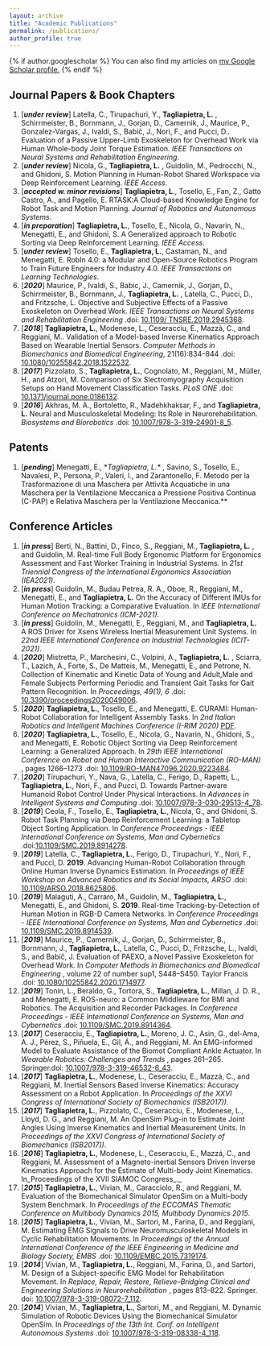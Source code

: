 ```yaml
---
layout: archive
title: "Academic Publications"
permalink: /publications/
author_profile: true
---
```


{% if author.googlescholar %}
  You can also find my articles on <u><a href="{{author.googlescholar}}">my Google Scholar profile</a>.</u>
{% endif %}

## Journal Papers & Book Chapters

1. [***under review***] Latella, C., Tirupachuri, Y., **Tagliapietra, L.** , Schirrmeister, B., Bornmann, J., Gorjan, D., Camernik, J., Maurice, P., Gonzalez-Vargas, J., Ivaldi, S., Babič, J., Nori, F., and Pucci, D.. Evaluation of a Passive Upper-Limb Exoskeleton for Overhead Work via Human Whole-body Joint Torque Estimation. *IEEE Transactions on Neural Systems and Rehabilitation Engineering*.
2. [***under review***] Nicola, G., **Tagliapietra, L.** , Guidolin, M., Pedrocchi, N., and Ghidoni, S. Motion Planning
   in Human-Robot Shared Workspace via Deep Reinforcement Learning. *IEEE Access*.
3. [***accepted w. minor revisions***] **Tagliapietra, L**., Tosello, E., Fan, Z., Gatto Castro, A., and Pagello, E. RTASK:A Cloud-based Knowledge Engine for Robot Task and Motion Planning. *Journal of Robotics and Autonomous Systems*.
4. [***in preparation***] **Tagliapietra, L.**, Tosello, E., Nicola, G., Navarin, N., Menegatti, E., and Ghidoni, S. A Generalized approach to Robotic Sorting via Deep Reinforcement Learning. *IEEE Access*.
5. [***under review***] Tosello, E., **Tagliapietra, L.**, Castaman, N., and Menegatti, E. RobIn 4.0: a Modular and Open-Source Robotics Program to Train Future Engineers for Industry 4.0. *IEEE Transactions on Learning Technologies*.
6. [***2020***] Maurice, P., Ivaldi, S., Babic, J., Camernik, J., Gorjan, D., Schirrmeister, B., Bornmann, J., **Tagliapietra, L.** , Latella, C., Pucci, D., and Fritzsche, L. Objective and Subjective Effects of a Passive Exoskeleton on Overhead Work. *IEEE Transactions on Neural Systems and Rehabilitation Engineering* .doi: [10.1109/ TNSRE.2019.2945368](https://doi.org/10.1109/tnsre.2019.2945368).
7. [***2018***] **Tagliapietra, L.**, Modenese, L., Ceseracciu, E., Mazzà, C., and Reggiani, M.. Validation of a Model-based Inverse Kinematics Approach Based on Wearable Inertial Sensors. *Computer Methods in Biomechanics and Biomedical Engineering*, 21(16):834–844 .doi: [10.1080/10255842.2018.1522532](https://doi.org/10.1080/10255842.2018.1522532).
8. [***2017***] Pizzolato, S., **Tagliapietra, L.**, Cognolato, M., Reggiani, M., Müller, H., and Atzori, M. Comparison of Six Slectromyography Acquisition Setups on Hand Movement Classification Tasks. *PLoS ONE* .doi: [10.1371/journal.pone.0186132](https://doi.org/10.1371/journal.pone.0186132).
9. [***2016***] Akhras, M. A., Bortoletto, R., Madehkhaksar, F., and **Tagliapietra, L.** Neural and Musculoskeletal Modeling: Its Role in Neurorehabilitation. *Biosystems and Biorobotics* .doi: [10.1007/978-3-319-24901-8_5](https://doi.org/10.1007/978-3-319-24901-8_5).



## Patents

1. [***pending***] Menegatti, E., \**Tagliapietra, L.\** , Savino, S., Tosello, E., Navalesi, P., Persona, P., Valeri, I., and Zarantonello, F. Metodo per la Trasformazione di una Maschera per Attività Acquatiche in una Maschera per  la Ventilazione Meccanica a Pressione Positiva Continua (C-PAP) e Relativa Maschera per la Ventilazione Meccanica.**



## Conference Articles

1. [***in press***] Berti, N., Battini, D., Finco, S., Reggiani, M., **Tagliapietra, L.** , and Guidolin, M. Real-time Full Body Ergonomic Platform for Ergonomics Assessment and Fast Worker Training in Industrial Systems. In _21st Triennial Congress of the International Ergonomics Association (IEA2021)_.
2. [***in press***] Guidolin, M., Budau Petrea, R. A., Oboe, R., Reggiani, M., Menegatti, E., and **Tagliapietra, L.** On the Accuracy of Different IMUs for Human Motion Tracking: a Comparative Evaluation. In _IEEE International Conference on Mechatronics (ICM-2021)_.
3. [***in press***] Guidolin, M., Menegatti, E., Reggiani, M., and **Tagliapietra, L.** A ROS Driver for Xsens Wireless Inertial Measurement Unit Systems. In _22nd IEEE International Conference on Industrial Technologies (ICIT-2021)_.
4. [***2020***] Mistretta, P., Marchesini, C., Volpini, A., **Tagliapietra, L.** , Sciarra, T., Lazich, A., Forte, S., De Matteis, M., Menegatti, E., and Petrone, N. Collection of Kinematic and Kinetic Data of Young and Adult,Male and Female Subjects Performing Periodic and Transient Gait Tasks for Gait Pattern Recognition. In
   _Proceedings, 49(1), 6_ .doi: [10.3390/proceedings2020049006](https://doi.org/10.3390/proceedings2020049006).
5. [***2020***] **Tagliapietra, L.**, Tosello, E., and Menegatti, E. CURAMI: Human-Robot Collaboration for Intelligent Assembly Tasks. In _2nd Italian Robotics and Intelligent Machines Conference (I-RIM 2020)_ [PDF](https://i-rim.it/wp-content/uploads/2020/12/I-RIM_2020_paper_23.pdf).
6. [***2020***] **Tagliapietra, L.**, Tosello, E., Nicola, G., Navarin, N., Ghidoni, S., and Menegatti, E. Robotic Object Sorting via Deep Reinforcement Learning: a Generalized Approach. In _29th IEEE International Conference on Robot and Human Interactive Communication (RO-MAN)_ , pages 1266–1273 .doi: [10.1109/RO-MAN47096.2020.9223484](https://doi.org/10.1109/RO-MAN47096.2020.9223484).
7. [***2020***] Tirupachuri, Y., Nava, G., Latella, C., Ferigo, D., Rapetti, L., **Tagliapietra, L.**, Nori, F., and Pucci, D. Towards Partner-aware Humanoid Robot Control Under Physical Interactions. In _Advances in Intelligent Systems and Computing_ .doi: [10.1007/978-3-030-29513-4_78](https://doi.org/10.1007/978-3-030-29513-4_78).
8. [***2019***] Ceola, F., Tosello, E., **Tagliapietra, L.**, Nicola, G., and Ghidoni, S. Robot Task Planning via Deep Reinforcement Learning: a Tabletop Object Sorting Application. In _Conference Proceedings - IEEE International Conference on Systems, Man and Cybernetics_ .doi:[10.1109/SMC.2019.8914278](https://doi.org/10.1109/SMC.2019.8914278).
9. [***2019***] Latella, C., **Tagliapietra, L.**, Ferigo, D., Tirupachuri, Y., Nori, F., and Pucci, D. **2019**. Advancing Human-Robot Collaboration through Online Human Inverse Dynamics Estimation. In _Proceedings of IEEE Workshop on Advanced Robotics and its Social Impacts, ARSO_ .doi: [10.1109/ARSO.2018.8625806](https://doi.org/10.1109/ARSO.2018.8625806).
10. [***2019***] Malaguti, A., Carraro, M., Guidolin, M., **Tagliapietra, L.**, Menegatti, E., and Ghidoni, S. **2019**. Real-time Tracking-by-Detection of Human Motion in RGB-D Camera Networks. In _Conference Proceedings - IEEE International Conference on Systems, Man and Cybernetics_ .doi: [10.1109/SMC.2019.8914539](https://doi.org/10.1109/SMC.2019.8914539).
11. [***2019***] Maurice, P., Camernik, J., Gorjan, D., Schirrmeister, B., Bornmann, J., **Tagliapietra, L.**, Latella, C., Pucci, D., Fritzsche, L., Ivaldi, S., and Babič, J. Evaluation of PAEXO, a Novel Passive Exoskeleton for Overhead Work. In _Computer Methods in Biomechanics and Biomedical Engineering_ , volume 22 of number sup1, S448–S450. Taylor Francis .doi: [10.1080/10255842.2020.1714977](https://doi.org/10.1080/10255842.2020.1714977).
12. [***2019***] Tonin, L., Beraldo, G., Tortora, S., **Tagliapietra, L.**, Millan, J. D. R., and Menegatti, E. ROS-neuro: a Common Middleware for BMI and Robotics. The Acquisition and Recorder Packages. In _Conference Proceedings - IEEE International Conference on Systems, Man and Cybernetics_ .doi: [10.1109/SMC.2019.8914364](https://doi.org/10.1109/SMC.2019.8914364).
13. [***2017***] Ceseracciu, E., **Tagliapietra, L.**, Moreno, J. C., Asin, G., del-Ama, A. J., Pérez, S., Piñuela, E., Gil, Á., and Reggiani, M. An EMG-informed Model to Evaluate Assistance of the Biomot Compliant Ankle Actuator. In _Wearable Robotics: Challenges and Trends_ , pages 261–265. Springer.doi: [10.1007/978-3-319-46532-6_43](https://doi.org/10.1007/978-3-319-46532-6_43).
14. [***2017***] **Tagliapietra, L.**, Modenese, L., Ceseracciu, E., Mazzá, C., and Reggiani, M. Inertial Sensors Based Inverse Kinematics: Accuracy Assessment on a Robot Application. In _Proceedings of the XXVI Congress of International Society of Biomechanics (ISB2017))_.
15. [***2017***] **Tagliapietra, L.**, Pizzolato, C., Ceseracciu, E., Modenese, L., Lloyd, D. G., and Reggiani, M. An OpenSim Plug-in to Estimate Joint Angles Using Inverse Kinematics and Inertial Measurement Units. In _Proceedings of the XXVI Congress of International Society of Biomechanics (ISB2017))_.
16. [***2016***] **Tagliapietra, L.**, Modenese, L., Ceseracciu, E., Mazzá, C., and Reggiani, M. Assessment of a Magneto-inertial Sensors Driven Inverse Kinematics Approach for the Estimate of Multi-body Joint Kinematics. In_Proceedings of the XVII SIAMOC Congress_._
17. [***2015***] **Tagliapietra, L.**, Vivian, M., Caracciolo, R., and Reggiani, M. Evaluation of the Biomechanical Simulator OpenSim on a Multi-body System Benchmark. In _Proceedings of the ECCOMAS Thematic Conference on Multibody Dynamics 2015, Multibody Dynamics 2015_.
18. [***2015***] **Tagliapietra, L.**, Vivian, M., Sartori, M., Farina, D., and Reggiani, M. Estimating EMG Signals to Drive Neuromusculoskeletal Models in Cyclic Rehabilitation Movements. In _Proceedings of the Annual International Conference of the IEEE Engineering in Medicine and Biology Society, EMBS_ .doi: [10.1109/EMBC.2015.7319174](https://doi.org/10.1109/EMBC.2015.7319174).
19. [***2014***] Vivian, M., **Tagliapietra, L.**, Reggiani, M., Farina, D., and Sartori, M. Design of a Subject-specific EMG Model for Rehabilitation Movement. In _Replace, Repair, Restore, Relieve–Bridging Clinical and Engineering Solutions in Neurorehabilitation_ , pages 813–822. Springer. doi: [10.1007/978-3-319-08072-7_112](https://doi.org/10.1007/978-3-319-08072-7_112).
20. [***2014***] Vivian, M., **Tagliapietra, L.**, Sartori, M., and Reggiani, M. Dynamic Simulation of Robotic Devices Using the Biomechanical Simulator OpenSim. In _Proceedings of the 13th Int. Conf. on Intelligent Autonomous Systems_ .doi: [10.1007/978-3-319-08338-4_118](https://doi.org/10.1007/978-3-319-08338-4_118).

<!-- {% include base_path %} -->

<!-- {% for post in site.publications reversed %}
  {% include archive-single.html %}
{% endfor %} -->